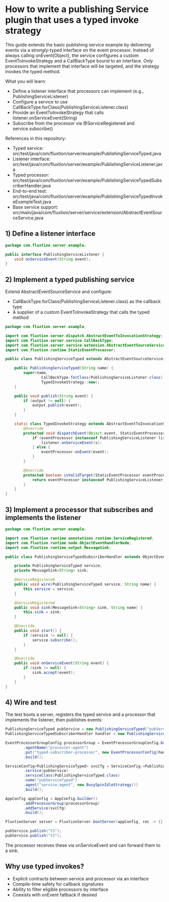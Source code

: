 # How to write a publishing Service plugin that uses a typed invoke strategy

This guide extends the basic publishing service example by delivering events via a strongly-typed interface on the event processor. Instead of always calling onEvent(Object), the service configures a custom EventToInvokeStrategy and a CallBackType bound to an interface. Only processors that implement that interface will be targeted, and the strategy invokes the typed method.

What you will learn:
- Define a listener interface that processors can implement (e.g., PublishingServiceListener)
- Configure a service to use CallBackType.forClass(PublishingServiceListener.class)
- Provide an EventToInvokeStrategy that calls listener.onServiceEvent(String)
- Subscribe from the processor via @ServiceRegistered and service.subscribe()

References in this repository:
- Typed service: src/test/java/com/fluxtion/server/example/PublishingServiceTyped.java
- Listener interface: src/test/java/com/fluxtion/server/example/PublishingServiceListener.java
- Typed processor: src/test/java/com/fluxtion/server/example/PublishingServiceTypedSubscriberHandler.java
- End-to-end test: src/test/java/com/fluxtion/server/example/PublishingServiceTypedInvokeExampleTest.java
- Base service support: src/main/java/com/fluxtion/server/service/extension/AbstractEventSourceService.java

## 1) Define a listener interface

```java
package com.fluxtion.server.example;

public interface PublishingServiceListener {
    void onServiceEvent(String event);
}
```

## 2) Implement a typed publishing service

Extend AbstractEventSourceService<String> and configure:
- CallBackType.forClass(PublishingServiceListener.class) as the callback type
- A supplier of a custom EventToInvokeStrategy that calls the typed method

```java
package com.fluxtion.server.example;

import com.fluxtion.server.dispatch.AbstractEventToInvocationStrategy;
import com.fluxtion.server.service.CallBackType;
import com.fluxtion.server.service.extension.AbstractEventSourceService;
import com.fluxtion.runtime.StaticEventProcessor;

public class PublishingServiceTyped extends AbstractEventSourceService<String> {

    public PublishingServiceTyped(String name) {
        super(name,
                CallBackType.forClass(PublishingServiceListener.class),
                TypedInvokeStrategy::new);
    }

    public void publish(String event) {
        if (output != null) {
            output.publish(event);
        }
    }

    static class TypedInvokeStrategy extends AbstractEventToInvocationStrategy {
        @Override
        protected void dispatchEvent(Object event, StaticEventProcessor eventProcessor) {
            if (eventProcessor instanceof PublishingServiceListener listener && event instanceof String s) {
                listener.onServiceEvent(s);
            } else {
                eventProcessor.onEvent(event);
            }
        }

        @Override
        protected boolean isValidTarget(StaticEventProcessor eventProcessor) {
            return eventProcessor instanceof PublishingServiceListener;
        }
    }
}
```

## 3) Implement a processor that subscribes and implements the listener

```java
package com.fluxtion.server.example;

import com.fluxtion.runtime.annotations.runtime.ServiceRegistered;
import com.fluxtion.runtime.node.ObjectEventHandlerNode;
import com.fluxtion.runtime.output.MessageSink;

public class PublishingServiceTypedSubscriberHandler extends ObjectEventHandlerNode implements PublishingServiceListener {

    private PublishingServiceTyped service;
    private MessageSink<String> sink;

    @ServiceRegistered
    public void wire(PublishingServiceTyped service, String name) {
        this.service = service;
    }

    @ServiceRegistered
    public void sink(MessageSink<String> sink, String name) {
        this.sink = sink;
    }

    @Override
    public void start() {
        if (service != null) {
            service.subscribe();
        }
    }

    @Override
    public void onServiceEvent(String event) {
        if (sink != null) {
            sink.accept(event);
        }
    }
}
```

## 4) Wire and test

The test boots a server, registers the typed service and a processor that implements the listener, then publishes events:

```java
PublishingServiceTyped pubService = new PublishingServiceTyped("pubServiceTyped");
PublishingServiceTypedSubscriberHandler handler = new PublishingServiceTypedSubscriberHandler();

EventProcessorGroupConfig processorGroup = EventProcessorGroupConfig.builder()
        .agentName("processor-agent")
        .put("typed-subscriber-processor", new EventProcessorConfig(handler))
        .build();

ServiceConfig<PublishingServiceTyped> svcCfg = ServiceConfig.<PublishingServiceTyped>builder()
        .service(pubService)
        .serviceClass(PublishingServiceTyped.class)
        .name("pubServiceTyped")
        .agent("service-agent", new BusySpinIdleStrategy())
        .build();

AppConfig appConfig = AppConfig.builder()
        .addProcessorGroup(processorGroup)
        .addService(svcCfg)
        .build();

FluxtionServer server = FluxtionServer.bootServer(appConfig, rec -> {});

pubService.publish("t1");
pubService.publish("t2");
```

The processor receives these via onServiceEvent and can forward them to a sink.

## Why use typed invokes?
- Explicit contracts between service and processor via an interface
- Compile-time safety for callback signatures
- Ability to filter eligible processors by interface
- Coexists with onEvent fallback if desired
